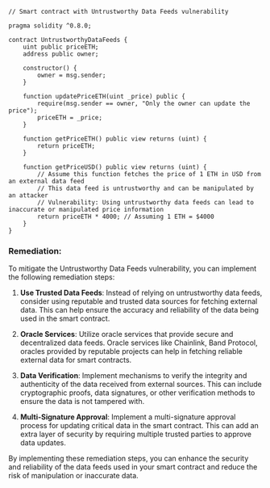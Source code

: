 ```solidity
// Smart contract with Untrustworthy Data Feeds vulnerability

pragma solidity ^0.8.0;

contract UntrustworthyDataFeeds {
    uint public priceETH;
    address public owner;

    constructor() {
        owner = msg.sender;
    }

    function updatePriceETH(uint _price) public {
        require(msg.sender == owner, "Only the owner can update the price");
        priceETH = _price;
    }

    function getPriceETH() public view returns (uint) {
        return priceETH;
    }

    function getPriceUSD() public view returns (uint) {
        // Assume this function fetches the price of 1 ETH in USD from an external data feed
        // This data feed is untrustworthy and can be manipulated by an attacker
        // Vulnerability: Using untrustworthy data feeds can lead to inaccurate or manipulated price information
        return priceETH * 4000; // Assuming 1 ETH = $4000
    }
}
```

### Remediation:
To mitigate the Untrustworthy Data Feeds vulnerability, you can implement the following remediation steps:

1. **Use Trusted Data Feeds**: Instead of relying on untrustworthy data feeds, consider using reputable and trusted data sources for fetching external data. This can help ensure the accuracy and reliability of the data being used in the smart contract.

2. **Oracle Services**: Utilize oracle services that provide secure and decentralized data feeds. Oracle services like Chainlink, Band Protocol, oracles provided by reputable projects can help in fetching reliable external data for smart contracts.

3. **Data Verification**: Implement mechanisms to verify the integrity and authenticity of the data received from external sources. This can include cryptographic proofs, data signatures, or other verification methods to ensure the data is not tampered with.

4. **Multi-Signature Approval**: Implement a multi-signature approval process for updating critical data in the smart contract. This can add an extra layer of security by requiring multiple trusted parties to approve data updates.

By implementing these remediation steps, you can enhance the security and reliability of the data feeds used in your smart contract and reduce the risk of manipulation or inaccurate data.